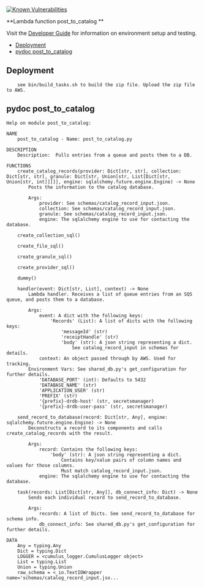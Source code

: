 [![Known Vulnerabilities](https://snyk.io/test/github/nasa/cumulus-orca/badge.svg?targetFile=tasks/post_to_catalog/requirements.txt)](https://snyk.io/test/github/nasa/cumulus-orca?targetFile=tasks/post_to_catalog/requirements.txt)

**Lambda function post_to_catalog **

Visit the [Developer Guide](https://nasa.github.io/cumulus-orca/docs/developer/development-guide/code/contrib-code-intro) for information on environment setup and testing.

- [Deployment](#deployment)
- [pydoc post_to_catalog](#pydoc)

<a name="deployment"></a>
## Deployment
```
    see bin/build_tasks.sh to build the zip file. Upload the zip file to AWS.
```
<a name="pydoc"></a>
## pydoc post_to_catalog
```
Help on module post_to_catalog:

NAME
    post_to_catalog - Name: post_to_catalog.py

DESCRIPTION
    Description:  Pulls entries from a queue and posts them to a DB.

FUNCTIONS
    create_catalog_records(provider: Dict[str, str], collection: Dict[str, str], granule: Dict[str, Union[str, List[Dict[str, Union[str, int]]]]], engine: sqlalchemy.future.engine.Engine) -> None
        Posts the information to the catalog database.
        
        Args:
            provider: See schemas/catalog_record_input.json.
            collection: See schemas/catalog_record_input.json.
            granule: See schemas/catalog_record_input.json.
            engine: The sqlalchemy engine to use for contacting the database.
    
    create_collection_sql()
    
    create_file_sql()
    
    create_granule_sql()
    
    create_provider_sql()
    
    dummy()
    
    handler(event: Dict[str, List], context) -> None
        Lambda handler. Receives a list of queue entries from an SQS queue, and posts them to a database.
        
        Args:
            event: A dict with the following keys:
                'Records' (List): A list of dicts with the following keys:
                    'messageId' (str)
                    'receiptHandle' (str)
                    'body' (str): A json string representing a dict.
                        See catalog_record_input in schemas for details.
            context: An object passed through by AWS. Used for tracking.
        Environment Vars: See shared_db.py's get_configuration for further details.
            'DATABASE_PORT' (int): Defaults to 5432
            'DATABASE_NAME' (str)
            'APPLICATION_USER' (str)
            'PREFIX' (str)
            '{prefix}-drdb-host' (str, secretsmanager)
            '{prefix}-drdb-user-pass' (str, secretsmanager)
    
    send_record_to_database(record: Dict[str, Any], engine: sqlalchemy.future.engine.Engine) -> None
        Deconstructs a record to its components and calls create_catalog_records with the result.
        
        Args:
            record: Contains the following keys:
                'body' (str): A json string representing a dict.
                    Contains key/value pairs of column names and values for those columns.
                    Must match catalog_record_input.json.
            engine: The sqlalchemy engine to use for contacting the database.
    
    task(records: List[Dict[str, Any]], db_connect_info: Dict) -> None
        Sends each individual record to send_record_to_database.
        
        Args:
            records: A list of Dicts. See send_record_to_database for schema info.
            db_connect_info: See shared_db.py's get_configuration for further details.

DATA
    Any = typing.Any
    Dict = typing.Dict
    LOGGER = <cumulus_logger.CumulusLogger object>
    List = typing.List
    Union = typing.Union
    raw_schema = <_io.TextIOWrapper name='schemas/catalog_record_input.jso...
```
